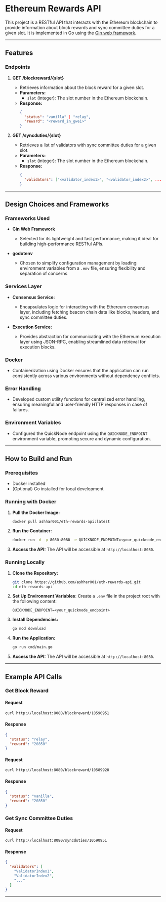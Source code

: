 # Ethereum Rewards API

This project is a RESTful API that interacts with the Ethereum blockchain to provide information about block rewards and sync committee duties for a given slot. It is implemented in Go using the [Gin web framework](https://gin-gonic.com/).

---

## Features

### Endpoints

1. **GET /blockreward/{slot}**
   - Retrieves information about the block reward for a given slot.
   - **Parameters:**
     - `slot` (integer): The slot number in the Ethereum blockchain.
   - **Response:**
     ```json
     {
       "status": "vanilla" | "relay",
       "reward": "<reward_in_gwei>"
     }
     ```

2. **GET /syncduties/{slot}**
   - Retrieves a list of validators with sync committee duties for a given slot.
   - **Parameters:**
     - `slot` (integer): The slot number in the Ethereum blockchain.
   - **Response:**
     ```json
     {
       "validators": ["<validator_index1>", "<validator_index2>", ...]
     }
     ```

---

## Design Choices and Frameworks

### Frameworks Used

- **Gin Web Framework**
  - Selected for its lightweight and fast performance, making it ideal for building high-performance RESTful APIs.

- **godotenv**
  - Chosen to simplify configuration management by loading environment variables from a `.env` file, ensuring flexibility and separation of concerns.

### Services Layer

- **Consensus Service:**
  - Encapsulates logic for interacting with the Ethereum consensus layer, including fetching beacon chain data like blocks, headers, and sync committee duties.

- **Execution Service:**
  - Provides abstraction for communicating with the Ethereum execution layer using JSON-RPC, enabling streamlined data retrieval for execution blocks.

### Docker

- Containerization using Docker ensures that the application can run consistently across various environments without dependency conflicts.

### Error Handling

- Developed custom utility functions for centralized error handling, ensuring meaningful and user-friendly HTTP responses in case of failures.

### Environment Variables

- Configured the QuickNode endpoint using the `QUICKNODE_ENDPOINT` environment variable, promoting secure and dynamic configuration.

---

## How to Build and Run

### Prerequisites

- Docker installed
- (Optional) Go installed for local development

### Running with Docker

1. **Pull the Docker Image:**
   ```bash
   docker pull ashhar001/eth-rewards-api:latest
   ```

2. **Run the Container:**
   ```bash
   docker run -d -p 8080:8080 -e QUICKNODE_ENDPOINT=<your_quicknode_endpoint> ashhar001/eth-rewards-api:latest
   ```

3. **Access the API:**
   The API will be accessible at `http://localhost:8080`.

### Running Locally

1. **Clone the Repository:**
   ```bash
   git clone https://github.com/ashhar001/eth-rewards-api.git
   cd eth-rewards-api
   ```

2. **Set Up Environment Variables:**
   Create a `.env` file in the project root with the following content:
   ```env
   QUICKNODE_ENDPOINT=<your_quicknode_endpoint>
   ```

3. **Install Dependencies:**
   ```bash
   go mod download
   ```

4. **Run the Application:**
   ```bash
   go run cmd/main.go
   ```

5. **Access the API:**
   The API will be accessible at `http://localhost:8080`.

---

## Example API Calls

### Get Block Reward

#### Request
```bash
curl http://localhost:8080/blockreward/10590951
```

#### Response
```json
{
  "status": "relay",
  "reward": "20850"
}
```

#### Request
```bash
curl http://localhost:8080/blockreward/10589928
```

#### Response
```json
{
  "status": "vanilla",
  "reward": "20850"
}
```

### Get Sync Committee Duties

#### Request
```bash
curl http://localhost:8080/syncduties/10590951
```

#### Response
```json
{
  "validators": [
    "ValidatorIndex1",
    "ValidatorIndex2",
    "..."
  ]
}
```

---

